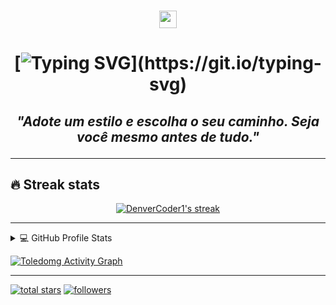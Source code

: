 <h3 align="center">
  <img src="https://media.giphy.com/media/hvRJCLFzcasrR4ia7z/giphy.gif" width="28">
</h3>
<h1 align="center" style="font-weight: bold;">

[![Typing SVG](https://readme-typing-svg.demolab.com?font=Fira+Code&pause=1000&color=7CB0FF&width=435&lines=ol%C3%A1%2C+sou+Alexsandro%2C+seja+Bem+Vindo!)](https://git.io/typing-svg)

</h1>

<h2 align="center" style="font-style: italic;">

_"Adote um estilo e escolha o seu caminho. Seja você mesmo antes de tudo."_

</h2>


---
## 🔥 Streak stats

<p align="center">
  <a href="https://github.com/toledomg">
    <img title="🔥 Estatísticas" alt="DenverCoder1's streak" src="https://streak-stats.demolab.com/?user=toledomg&theme=monokai-metallian&hide_border=true"/>
  </a>
</p>


---

<details> 
  <summary>💻 GitHub Profile Stats</summary>
  <br/>
    <a href="https://github.com/anuraghazra/github-readme-stats"><img alt="Toledomg's Github Stats" src="https://denvercoder1-github-readme-stats.vercel.app/api/?username=toledomg&show_icons=true&include_all_commits=true&count_private=true&theme=react&hide_border=true&bg_color=1F222E&title_color=F85D7F&icon_color=F8D866" height="192px"/></a>
  <a href="https://github.com/anuraghazra/github-readme-stats"><img alt="Toledomg's Top Languages" src="https://github-readme-stats.vercel.app/api/top-langs/?username=toledomg&langs_count=8&layout=compact&theme=react&hide_border=true&bg_color=1F222E&title_color=F85D7F&icon_color=F8D866&hide=Jupyter%20Notebook" height="192px"/></a>
  <br/>
  <b>Observação:</b> As principais linguagens são apenas uma métrica das linguagens em que meu código público consiste e não refletem a experiência ou o nível de habilidade.
</details>

<!-- https://github.com/ashutosh00710/github-readme-activity-graph -->

<a href="https://github.com/ashutosh00710/github-readme-activity-graph"><img alt="Toledomg Activity Graph" src="https://denvercoder1-activity-graph.herokuapp.com/graph/?username=toledomg&bg_color=1F222E&color=F8D866&line=F85D7F&point=FFFFFF&hide_border=true" /></a>

---
<p>
<a href="https://github.com/toledomg?tab=repositories&q=&type=&language=&sort=stargazers">
    <img alt="total stars" title="Total stars on GitHub" src="https://custom-icon-badges.demolab.com/github/stars/toledomg?color=55960c&style=for-the-badge&labelColor=488207&logo=star"/></a>
  <a href="https://github.com/DenverCoder1?tab=followers">
    <img alt="followers" title="Follow me on Github" src="https://custom-icon-badges.demolab.com/github/followers/toledomg?color=236ad3&labelColor=1155ba&style=for-the-badge&logo=person-add&label=Follow&logoColor=white"/></a>
</p>
<!--

[![GitHub Streak](https://streak-stats.demolab.com?user=toledomg&theme=onedark&locale=pt-br&date_format=j%20M%5B%20Y%5D)](https://git.io/streak-stats)


**toledomg/toledomg** is a ✨ _special_ ✨ repository because its `README.md` (this file) appears on your GitHub profile.

Here are some ideas to get you started:

- 🔭 I’m currently working on ...
- 🌱 I’m currently learning ...
- 👯 I’m looking to collaborate on ...
- 🤔 I’m looking for help with ...
- 💬 Ask me about ...
- 📫 How to reach me: ...
- 😄 Pronouns: ...
- ⚡ Fun fact: ...
- ✨special ✨
-->
